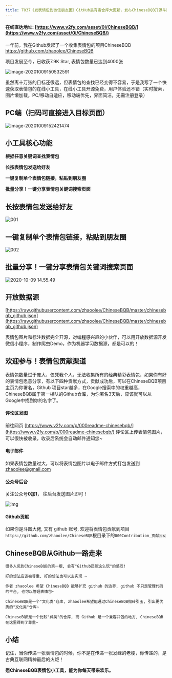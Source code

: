 ```yaml
---
title: T037《发表情包到微信朋友圈》GitHub最有毒仓库大更新，发布ChineseBQB开源斗图表情包工具
---
```


####  在线直达地址: [https://www.v2fy.com/asset/0i/ChineseBQB/](https://www.v2fy.com/asset/0i/ChineseBQB/)



一年前，我在Github发起了一个收集表情包的项目ChineseBQB  https://github.com/zhaoolee/ChineseBQB

项目发展至今，已收获7.9K Star, 表情包数量已达到4000张

![image-20201009150532591](https://www.v2fy.com/asset/0i/OnlineToolsBook/OnlineToolsBookMD/T037-chinesebqb-2020-10-09.assets/image-20201009150532591.png)



虽然离十万张的目标还很远，但表情包的查找已经变得不容易，于是我写了一个快速获取表情包的在线小工具，在线小工具开源免费，用户体验还不错（实时搜索，图片懒加载，PC/移动自适应，移动端优先，界面简洁，无需注册登录）



## PC端（扫码可直接进入目标页面）

![image-20201009152421474](https://www.v2fy.com/asset/0i/OnlineToolsBook/OnlineToolsBookMD/T037-chinesebqb-2020-10-09.assets/image-20201009152421474.png)



## 小工具核心功能

**根据任意关键词查找表情包**

**长按表情包发送给好友**

**一键复制单个表情包链接，粘贴到朋友圈**

**批量分享！一键分享表情包关键词搜索页面**




## 长按表情包发送给好友

![001](https://www.v2fy.com/asset/0i/OnlineToolsBook/OnlineToolsBookMD/T037-chinesebqb-2020-10-09.assets/001.gif)



## 一键复制单个表情包链接，粘贴到朋友圈

![002](https://www.v2fy.com/asset/0i/OnlineToolsBook/OnlineToolsBookMD/T037-chinesebqb-2020-10-09.assets/002.gif)



## 批量分享！一键分享表情包关键词搜索页面

![2020-10-09 14.55.49](https://www.v2fy.com/asset/0i/OnlineToolsBook/OnlineToolsBookMD/T037-chinesebqb-2020-10-09.assets/2020-10-09%2014.55.49.gif)



## 开放数据源



[https://raw.githubusercontent.com/zhaoolee/ChineseBQB/master/chinesebqb_github.json](https://raw.githubusercontent.com/zhaoolee/ChineseBQB/master/chinesebqb_github.json)



表情包图片和标注数据完全开源，对编程感兴趣的小伙伴，可以用开放数据源开发微信小程序，制作爬虫Demo，作为机器学习数据源，都是可以的！



## 欢迎参与！表情包贡献渠道

表情包数量过于庞大，仅凭我个人，无法收集所有的经典精彩表情包，如果你有好的表情包愿意分享，有以下四种贡献方式，贡献成功后，可以在ChineseBQB项目主页为你署名，Github 项目star越多，在Google搜索中的权重越高，ChineseBQB属于第一梯队的Github仓库，为你署名3天后，应该就可以从Google中找到你的名字了。

#### 评论区发图

前往网页 [https://www.v2fy.com/p/000readme-chinesebqb/](https://www.v2fy.com/p/000readme-chinesebqb/) 评论区上传表情包图片，可以很快被收录，收录后系统会自动邮件通知您~



#### 电子邮件

如果表情包数量过大，可以将表情包图片以电子邮件方式打包发送到  <zhaoolee@gmail.com>



#### 公众号后台

关注公众号**0加1**， 往后台发送图片即可！



![img](https://www.v2fy.com/asset/0i/OnlineToolsBook/OnlineToolsBookMD/T037-chinesebqb-2020-10-09.assets/jikemiji.png)



#### Github贡献


如果你是斗图大佬, 又有 github 账号, 欢迎将表情包贡献到项目`https://github.com/zhaoolee/ChineseBQB`根目录下的`000Contribution_贡献🇨🇳`



## ChineseBQB从Github一路走来

```
很多人见到ChineseBQB的第一眼, 会有"Github还能这么玩"的感叹!

好的想法应该被尊重, 好的想法也可以去实现 ~

作者 zhaoolee 希望 ChineseBQB 能够扩充 github 的边界, github 不只是管理代码的平台, 也可以管理表情包~

ChineseBQB是一个"文化类"仓库, zhaoolee希望能通过ChineseBQB抛砖引玉, 引出更优质的"文化类"仓库~

ChineseBQB是一个比较"异类"的仓库, 而 Github 是一个兼容并包的地方, ChineseBQB 在这里得到了尊重~
```

## 小结


记住，当你传递一张表情包的时候，你不是在传递一张发绿的老梗，你传递的，是古典互联网精神最后的火炬！

**愿ChineseBQB表情包小工具，能为你每天带来欢乐。**
